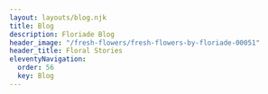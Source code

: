 ```yaml
---
layout: layouts/blog.njk
title: Blog
description: Floriade Blog
header_image: "/fresh-flowers/fresh-flowers-by-floriade-00051"
header_title: Floral Stories
eleventyNavigation:
  order: 56
  key: Blog
---
```

